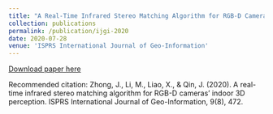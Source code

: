 ```yaml
---
title: "A Real-Time Infrared Stereo Matching Algorithm for RGB-D Cameras’ Indoor 3D Perception"
collection: publications
permalink: /publication/ijgi-2020
date: 2020-07-28
venue: 'ISPRS International Journal of Geo-Information'
---
```


[Download paper here](https://www.mdpi.com/2220-9964/9/8/472)

Recommended citation: Zhong, J., Li, M., Liao, X., & Qin, J. (2020). A real-time infrared stereo matching algorithm for RGB-D cameras’ indoor 3D perception. ISPRS International Journal of Geo-Information, 9(8), 472.

